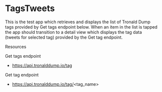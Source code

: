 # TagsTweets
This is the test app which retrieves and displays the list of Tronald Dump tags provided by Get tags endpoint below. 
When an item in the list is tapped the app should transition to a detail view which displays the tag data (tweets for selected tag)
provided by the Get tag endpoint.

Resources

Get tags endpoint
- https://api.tronalddump.io/tag

Get tag endpoint
- https://api.tronalddump.io/tag/<tag_name>
